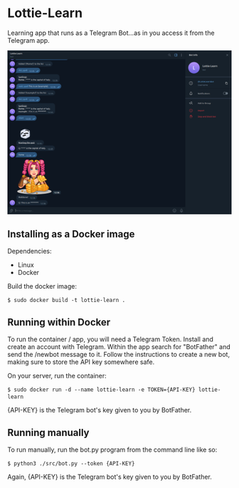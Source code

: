 # Lottie-Learn
Learning app that runs as a Telegram Bot...as in you access it from the Telegram app. 

![Alt Text](screenshot1.png)

## Installing as a Docker image

Dependencies:

* Linux
* Docker

Build the docker image:

    $ sudo docker build -t lottie-learn .

## Running within Docker

To run the container / app, you will need a Telegram Token.  Install and create an account with Telegram.  Within the app search for "BotFather" and 
send the /newbot message to it.  Follow the instructions to create a new bot, making sure to store the API key somewhere safe.

On your server, run the container:

    $ sudo docker run -d --name lottie-learn -e TOKEN={API-KEY} lottie-learn

{API-KEY} is the Telegram bot's key given to you by BotFather. 

## Running manually

To run manually, run the bot.py program from the command line like so:

    $ python3 ./src/bot.py --token {API-KEY}

Again, {API-KEY} is the Telegram bot's key given to you by BotFather. 

